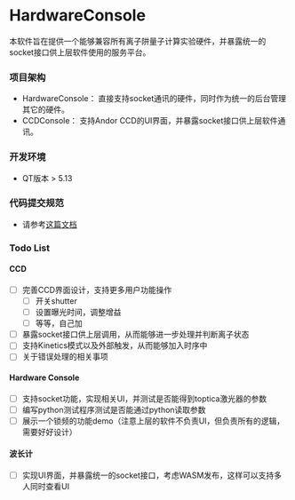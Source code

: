 # HardwareConsole

本软件旨在提供一个能够兼容所有离子阱量子计算实验硬件，并暴露统一的socket接口供上层软件使用的服务平台。



### 项目架构

- HardwareConsole： 直接支持socket通讯的硬件，同时作为统一的后台管理其它的硬件。
- CCDConsole： 支持Andor CCD的UI界面，并暴露socket接口供上层软件通讯。



### 开发环境

- QT版本 > 5.13



### 代码提交规范

- 请参考[这篇文档](https://www.conventionalcommits.org/zh-hans/v1.0.0/)




### Todo List

#### CCD

- [ ] 完善CCD界面设计，支持更多用户功能操作
  - [ ] 开关shutter
  - [ ] 设置曝光时间，调整增益
  - [ ] 等等，自己加
- [ ] 暴露socket接口供上层调用，从而能够进一步处理并判断离子状态
- [ ] 支持Kinetics模式以及外部触发，从而能够加入时序中
- [ ] 关于错误处理的相关事项

#### Hardware Console

- [ ] 支持socket功能，实现相关UI，并测试是否能得到toptica激光器的参数
- [ ] 编写python测试程序测试是否能通过python读取参数
- [ ] 展示一个锁频的功能demo（注意上层的软件不负责UI，但负责所有的逻辑，需要好好设计）

#### 波长计

- [ ] 实现UI界面，并暴露统一的socket接口，考虑WASM发布，这样可以支持多人同时查看UI